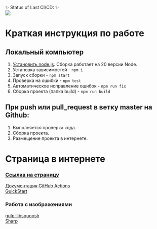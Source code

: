 ✨ Status of Last CI/CD: ✨ <br>
<img src="https://github.com/lgmarch/mzta-front/workflows/node.js.yml/badge.svg?branch=master">

# Краткая инструкция по работе

## Локальный компьютер
1. [Установить node.js](https://nodejs.org/download/release/latest-v16.x/). Сборка работает на 20 версии Node.
2. Установка зависимостей - `npm i`
3. Запуск сборки - `npm start`
4. Проверка на ошибки - `npm test`
5. Автоматическое исправление ошибок - `npm run fix`
6. Сборка проекта (папка build) - `npm run build`

## При push или pull_request в ветку master на Github:
1. Выполняется проверка кода.
2. Сборка проекта.
3. Размещение проекта в интернете.

# Страница в интернете
### [Ссылка на страницу](https://lgmarch.github.io/mzta-front/)

[Документация GitHub Actions](https://docs.github.com/ru/actions)<br>
[GuickStart](https://docs.github.com/ru/actions/writing-workflows/quickstart)<br>

### Работа с изображениями
[gulp-libsquoosh](https://www.npmjs.com/package/gulp-libsquoosh)<br>
[Sharp](https://www.npmjs.com/package/sharp)
